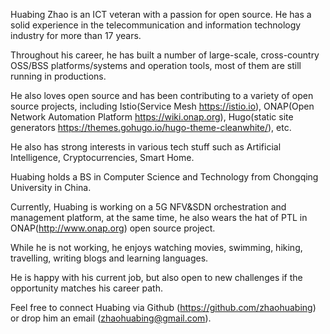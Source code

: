 Huabing Zhao is an ICT veteran with a passion for open source. He has a solid experience in the telecommunication and information technology industry for more than 17 years. 

Throughout his career, he has built a number of large-scale, cross-country OSS/BSS platforms/systems and operation tools, most of them are still running in productions. 

He also loves open source and has been contributing to a variety of open source projects, including Istio(Service Mesh https://istio.io), ONAP(Open Network Automation Platform https://wiki.onap.org), Hugo(static site generators https://themes.gohugo.io/hugo-theme-cleanwhite/), etc. 

He also has strong interests in various tech stuff such as Artificial Intelligence, Cryptocurrencies, Smart Home.

Huabing holds a BS in Computer Science and Technology from Chongqing University in China. 

Currently, Huabing is working on a 5G NFV&SDN orchestration and management platform, at the same time, he also wears the hat of PTL in ONAP(http://www.onap.org) open source project. 

While he is not working, he enjoys watching movies, swimming, hiking, travelling, writing blogs and learning languages. 

He is happy with his current job, but also open to new challenges if the opportunity matches his career path.  
 
Feel free to connect Huabing via Github (https://github.com/zhaohuabing) or drop him an email (zhaohuabing@gmail.com).